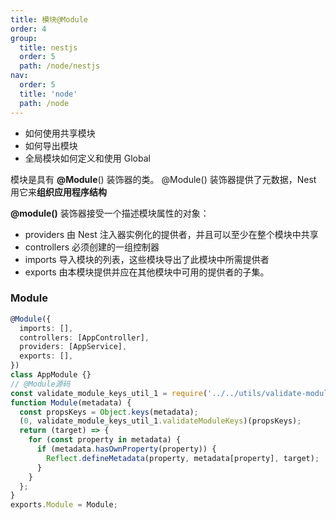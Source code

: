 ```yaml
---
title: 模块@Module
order: 4
group:
  title: nestjs
  order: 5
  path: /node/nestjs
nav:
  order: 5
  title: 'node'
  path: /node
---
```


- 如何使用共享模块
- 如何导出模块
- 全局模块如何定义和使用 Global

模块是具有 **@Module**() 装饰器的类。 @Module() 装饰器提供了元数据，Nest 用它来**组织应用程序结构**

**@module()** 装饰器接受一个描述模块属性的对象：

- providers 由 Nest 注入器实例化的提供者，并且可以至少在整个模块中共享
- controllers 必须创建的一组控制器
- imports 导入模块的列表，这些模块导出了此模块中所需提供者
- exports 由本模块提供并应在其他模块中可用的提供者的子集。

### Module

```ts
@Module({
  imports: [],
  controllers: [AppController],
  providers: [AppService],
  exports: [],
})
class AppModule {}
// @Module源码
const validate_module_keys_util_1 = require('../../utils/validate-module-keys.util');
function Module(metadata) {
  const propsKeys = Object.keys(metadata);
  (0, validate_module_keys_util_1.validateModuleKeys)(propsKeys);
  return (target) => {
    for (const property in metadata) {
      if (metadata.hasOwnProperty(property)) {
        Reflect.defineMetadata(property, metadata[property], target);
      }
    }
  };
}
exports.Module = Module;
```
